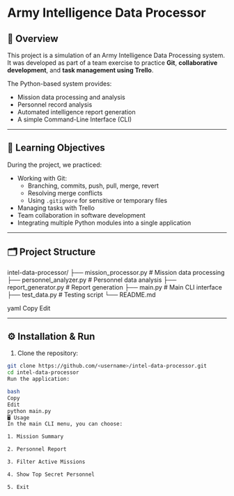 # Army Intelligence Data Processor

## 📜 Overview
This project is a simulation of an Army Intelligence Data Processing system.  
It was developed as part of a team exercise to practice **Git**, **collaborative development**, and **task management using Trello**.

The Python-based system provides:
- Mission data processing and analysis
- Personnel record analysis
- Automated intelligence report generation
- A simple Command-Line Interface (CLI)

---

## 🎯 Learning Objectives
During the project, we practiced:
- Working with Git:
  - Branching, commits, push, pull, merge, revert
  - Resolving merge conflicts
  - Using `.gitignore` for sensitive or temporary files
- Managing tasks with Trello
- Team collaboration in software development
- Integrating multiple Python modules into a single application

---

## 🗂 Project Structure
intel-data-processor/
├── mission_processor.py # Mission data processing
├── personnel_analyzer.py # Personnel data analysis
├── report_generator.py # Report generation
├── main.py # Main CLI interface
├── test_data.py # Testing script
└── README.md

yaml
Copy
Edit

---

## ⚙️ Installation & Run
1. Clone the repository:
```bash
git clone https://github.com/<username>/intel-data-processor.git
cd intel-data-processor
Run the application:

bash
Copy
Edit
python main.py
🖥 Usage
In the main CLI menu, you can choose:

1. Mission Summary

2. Personnel Report

3. Filter Active Missions

4. Show Top Secret Personnel

5. Exit
